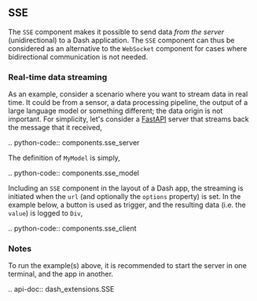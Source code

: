 ## SSE

The `SSE` component makes it possible to send data _from the server_ (unidirectional) to a Dash application. The `SSE` component can thus be considered as an alternative to the `WebSocket` component for cases where bidirectional communication is not needed.

### Real-time data streaming

As an example, consider a scenario where you want to stream data in real time. It could be from a sensor, a data processing pipeline, the output of a large language model or something different; the data origin is not important. For simplicity, let's consider a [FastAPI](https://fastapi.tiangolo.com/) server that streams back the message that it received,

.. python-code:: components.sse_server

The definition of `MyModel` is simply,

.. python-code:: components.sse_model

Including an `SSE` component in the layout of a Dash app, the streaming is initiated when the `url` (and optionally the `options` property) is set. In the example below, a button is used as trigger, and the resulting data (i.e. the `value`) is logged to `Div`, 

.. python-code:: components.sse_client

### Notes

To run the example(s) above, it is recommended to start the server in one terminal, and the app in another. 

.. api-doc:: dash_extensions.SSE